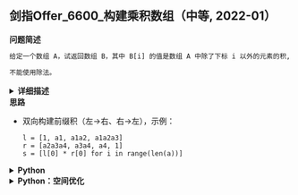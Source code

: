 ## 剑指Offer_6600_构建乘积数组（中等, 2022-01）
<!--
{
    "tags": ["前缀和"],
    "source": "剑指Offer",
    "level": "中等",
    "number": "6600",
    "name": "构建乘积数组",
    "companies": []
}
-->

<summary><b>问题简述</b></summary>

```txt
给定一个数组 A，试返回数组 B，其中 B[i] 的值是数组 A 中除了下标 i 以外的元素的积, 即 B[i]=A[0]×A[1]×…×A[i-1]×A[i+1]×…×A[n-1]。

不能使用除法。
```

<details><summary><b>详细描述</b></summary>

```txt
给定一个数组 A[0,1,…,n-1]，请构建一个数组 B[0,1,…,n-1]，其中 B[i] 的值是数组 A 中除了下标 i 以外的元素的积, 即 B[i]=A[0]×A[1]×…×A[i-1]×A[i+1]×…×A[n-1]。不能使用除法。

示例:
    输入: [1,2,3,4,5]
    输出: [120,60,40,30,24]

提示：
    所有元素乘积之和不会溢出 32 位整数
    a.length <= 100000

来源：力扣（LeetCode）
链接：https://leetcode-cn.com/problems/gou-jian-cheng-ji-shu-zu-lcof
著作权归领扣网络所有。商业转载请联系官方授权，非商业转载请注明出处。
```

</details>

<!-- <div align="center"><img src="../../../_assets/xxx.png" height="300" /></div> -->

<summary><b>思路</b></summary>

- 双向构建前缀积（左→右、右→左），示例：

    ```
    l = [1, a1, a1a2, a1a2a3]
    r = [a2a3a4, a3a4, a4, 1]
    s = [l[0] * r[0] for i in range(len(a))]
    ```

<details><summary><b>Python</b></summary>

```python
class Solution:
    def constructArr(self, a: List[int]) -> List[int]:

        l = [1]
        for x in a[:-1]:
            l.append(l[-1] * x)
        # print(l)

        r = [1]
        for x in a[::-1][:-1]:
            r.append(r[-1]*x)
        r = r[::-1]
        # print(r)

        return [l[i] * r[i] for i in range(len(a))]
```

</details>


<details><summary><b>Python：空间优化</b></summary>

- 实际上在求 s 的时候可以同步求前缀积，换言之，可以节省一组前缀积（这里优化掉 `l`）；

```python
class Solution:
    def constructArr(self, a: List[int]) -> List[int]:

        r = [1] * len(a)
        for i in range(len(a) - 1, 0, -1):
            r[i - 1] = r[i] * a[i]
        # print(r)

        pre = 1
        for i, x in enumerate(a):
            r[i] *= pre
            pre *= x

        return r
```

</details>

